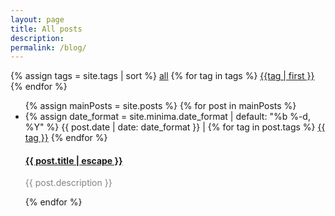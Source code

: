 ```yaml
---
layout: page
title: All posts
description: 
permalink: /blog/
---
```


<div class="tags">
  {% assign tags = site.tags | sort %}
  <a href="{{ site.baseurl }}/blog" class="tag">all</a>
  {% for tag in tags %}
    <a href="/tag/{{ tag | first | slugify }}" class="tag">{{tag | first }}</a>
  {% endfor %}
</div>




<ul class="post-list">
  {% assign mainPosts = site.posts %}
  {% for post in mainPosts %}
    <li class="post-item">
      {% assign date_format = site.minima.date_format | default: "%b %-d, %Y" %}
      <span class="post-meta">
        {{ post.date | date: date_format }} &verbar; 
        {% for tag in post.tags %}
          <a href="/tag/{{ tag | slugify }}" class="tag-link">{{ tag }}</a>
        {% endfor %}
        <h4><a href="{{ post.url | relative_url }}">{{ post.title | escape }}</a></h4>
        <p style="color:#828282">{{ post.description }}</p>
      </span>
    </li>
  {% endfor %}
</ul>